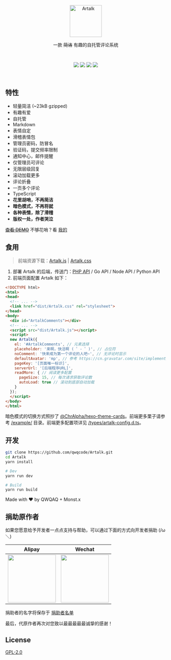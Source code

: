 <p align="center">
<img src="./docs/banner.png" alt="Artalk" width="100" height="100">
</p>

<div align="center">

一款 ~~简洁~~ 有趣的自托管评论系统

</div></br>

<div align="center">

[![](https://img.shields.io/npm/v/artalk.svg?style=flat-square)](https://www.npmjs.com/package/artalk) [![](https://img.shields.io/npm/dt/artalk.svg?style=flat-square)](https://www.npmjs.com/package/artalk) [![](https://img.shields.io/github/last-commit/monsterxcn/Artalk/master.svg?style=flat-square)](https://github.com/monsterxcn/Artalk/commits/master) [![](https://img.shields.io/github/license/monsterxcn/Artalk.svg?style=flat-square)](./LICENSE)

</div></br>


## 特性
- 轻量简洁 (~23kB gzipped)
- 有趣有爱
- 自托管
- Markdown
- 表情自定
- 滑稽表情包
- 管理员密码，防冒名
- 验证码，提交频率限制
- 通知中心，邮件提醒
- 仅管理员可评论
- 无限层级回复
- 滚动加载更多
- 评论折叠
- 一页多个评论
- TypeScript
- **花里胡哨，不再简洁**
- **暗色模式，不再将就**
- **各种表情，除了滑稽**
- **版权一处，作者哭泣**

~~[查看 DEMO](https://artalk.js.org)~~  不够花哨？看 [我的](https://artalk.vercel.app)

## 食用

> 前端资源下载：[Artalk.js](https://github.com/monsterxcn/Artalk/raw/assets/Artalk.js) | [Artalk.css](https://github.com/monsterxcn/Artalk/raw/assets/Artalk.css)

1. 部署 Artalk 的后端，传送门：[PHP API](https://github.com/qwqcode/Artalk-API-PHP) / Go API / Node API / Python API
2. 前端页面配置 Artalk 如下：

```html
<!DOCTYPE html>
<html>
<head>
  <!-- ... -->
  <link href="dist/Artalk.css" rel="stylesheet">
</head>
<body>
  <div id="ArtalkComments"></div>
  <!-- ... -->
  <script src="dist/Artalk.js"></script>
  <script>
  new Artalk({
    el: '#ArtalkComments', // 元素选择
    placeholder: '来啊，快活啊 ( ゜- ゜)', // 占位符
    noComment: '快来成为第一个评论的人吧~', // 无评论时显示
    defaultAvatar: 'mp', // 参考 https://cn.gravatar.com/site/implement/images/#default-image
    pageKey: '[页面唯一标识]',
    serverUrl: '[后端程序URL]',
    readMore: { // 阅读更多配置
      pageSize: 15, // 每次请求获取评论数
      autoLoad: true // 滚动到底部自动加载
    }
  });
  </script>
</body>
</html>
```

暗色模式的切换方式照抄了 [@ChrAlpha/hexo-theme-cards](https://github.com/ChrAlpha/hexo-theme-cards/blob/master/dist/js/darkmode.js)。前端更多栗子请参考 [/example/](./example/) 目录。前端更多配置项详见 [/types/artalk-config.d.ts](./types/artalk-config.d.ts)。

## 开发

```bash
git clone https://github.com/qwqcode/Artalk.git
cd Artalk
yarn install

# Dev
yarn run dev

# Build
yarn run build
```

Made with ♥ by QWQAQ + Monst.x

## 捐助原作者

如果您愿意给予开发者一点点支持与帮助，可以通过下面的方式向开发者捐助 (/ω＼)

| Alipay | Wechat | 
| :------: | :------: | 
| <img width="150" src="https://raw.githubusercontent.com/qwqcode/donate-qwqaq/master/docs/donate/alipay.png"> | <img width="150" src="https://raw.githubusercontent.com/qwqcode/donate-qwqaq/master/docs/donate/wechat.png"> | 

捐助者的名字将保存于 [捐助者名单](https://github.com/qwqcode/donate-qwqaq)

最后，代原作者再次对您致以最最最最最诚挚的感谢！

## License

[GPL-2.0](./LICENSE)
